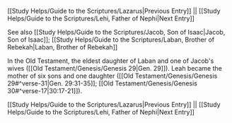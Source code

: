[[Study Helps/Guide to the Scriptures/Lazarus|Previous Entry]]  ||  [[Study Helps/Guide to the Scriptures/Lehi, Father of Nephi|Next Entry]]

 See also [[Study Helps/Guide to the Scriptures/Jacob, Son of Isaac|Jacob, Son of Isaac]]; [[Study Helps/Guide to the Scriptures/Laban, Brother of Rebekah|Laban, Brother of Rebekah]]

 In the Old Testament, the eldest daughter of Laban and one of Jacob's wives ([[Old Testament/Genesis/Genesis 29|Gen. 29]]). Leah became the mother of six sons and one daughter ([[Old Testament/Genesis/Genesis 29#^verse-31|Gen. 29:31-35]]; [[Old Testament/Genesis/Genesis 30#^verse-17|30:17-21]]).

[[Study Helps/Guide to the Scriptures/Lazarus|Previous Entry]]  ||  [[Study Helps/Guide to the Scriptures/Lehi, Father of Nephi|Next Entry]]